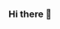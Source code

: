 ### Hi there 👋

<!--
**CharlieWhile13/CharlieWhile13** is a ✨ _special_ ✨ repository because its `README.md` (this file) appears on your GitHub profile.

### The fact you're reading this means I still have an ounce of relevancy 
